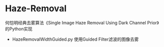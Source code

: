 # Haze-Removal
何恺明经典去雾算法《Single Image Haze Removal Using Dark Channel Prior》的Python实现

 - HazeRemovalWidthGuided.py  使用Guided Filter滤波的图像去雾
